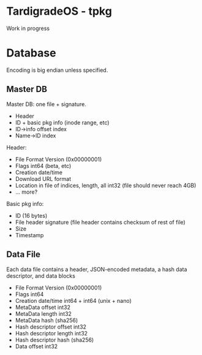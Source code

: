 # TardigradeOS - tpkg

Work in progress

# Database

Encoding is big endian unless specified.

## Master DB

Master DB: one file + signature.

* Header
* ID + basic pkg info (inode range, etc)
* ID→info offset index
* Name→ID index

Header:

* File Format Version (0x00000001)
* Flags int64 (beta, etc)
* Creation date/time
* Download URL format
* Location in file of indices, length, all int32 (file should never reach 4GB)
* ... more?

Basic pkg info:

* ID (16 bytes)
* File header signature (file header contains checksum of rest of file)
* Size
* Timestamp

## Data File

Each data file contains a header, JSON-encoded metadata, a hash data descriptor, and data blocks

* File Format Version (0x00000001)
* Flags int64
* Creation date/time int64 + int64 (unix + nano)
* MetaData offset int32
* MetaData length int32
* MetaData hash (sha256)
* Hash descriptor offset int32
* Hash descriptor length int32
* Hash descriptor hash (sha256)
* Data offset int32
